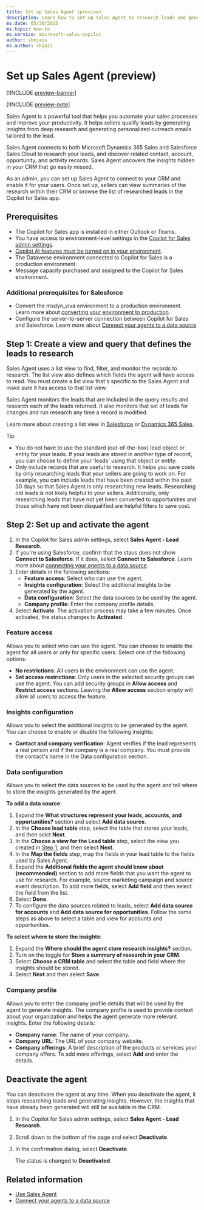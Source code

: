 ```yaml
---
title: Set up Sales Agent (preview)
description: Learn how to set up Sales Agent to research leads and generate insights.
ms.date: 05/30/2025
ms.topic: how-to
ms.service: microsoft-sales-copilot
author: sbmjais
ms.author: shjais
---
```


# Set up Sales Agent (preview)

[!INCLUDE [preview-banner](~/../shared-content/shared/preview-includes/preview-banner.md)]

[!INCLUDE [preview-note](~/../shared-content/shared/preview-includes/preview-note-d365.md)]

Sales Agent is a powerful tool that helps you automate your sales processes and improve your productivity. It helps sellers qualify leads by generating insights from deep research and generating personalized outreach emails tailored to the lead.

Sales Agent connects to both Microsoft Dynamics 365 Sales and Salesforce Sales Cloud to research your leads, and discover related contact, account, opportunity, and activity records. Sales Agent uncovers the insights hidden in your CRM that go easily missed.

As an admin, you can set up Sales Agent to connect to your CRM and enable it for your users. Once set up, sellers can view summaries of the research within their CRM or browse the list of researched leads in the Copilot for Sales app. 

## Prerequisites

- The Copilot for Sales app is installed in either Outlook or Teams.
- You have access to environment-level settings in the [Copilot for Sales admin settings](administrator-settings-for-viva-sales.md).
- [Copilot AI features must be turned on in your environment](suggested-replies.md).
- The Dataverse environment connected to Copilot for Sales is a production environment.
- Message capacity purchased and assigned to the Copilot for Sales environment.

### Additional prerequisites for Salesforce

- Convert the msdyn_viva environment to a production environment. Learn more about [converting your environment to production]().
- Configure the server-to-server connection between Copilot for Sales and Salesforce. Learn more about [Connect your agents to a data source](connect-agent-datasource.md)

## Step 1: Create a view and query that defines the leads to research

Sales Agent uses a list view to find, filter, and monitor the records to research. The list view also defines which fields the agent will have access to read. You must create a list view that's specific to the Sales Agent and make sure it has access to that list view.

Sales Agent monitors the leads that are included in the query results and research each of the leads returned. It also monitors that set of leads for changes and run research any time a record is modified.

Learn more about creating a list view in [Salesforce](https://help.salesforce.com/s/articleView?id=xcloud.customviews_lex.htm&type=5) or [Dynamics 365 Sales](/dynamics365/sales/customize-views?tabs=SE).

> [!TIP]
> - You do not have to use the standard (out-of-the-box) lead object or entity for your leads. If your leads are stored in another type of record, you can choose to define your 'leads' using that object or entity.
> - Only include records that are useful to research. It helps you save costs by only researching leads that your sellers are going to work on. For example, you can include leads that have been created within the past 30 days so that Sales Agent is only researching new leads. Researching old leads is not likely helpful to your sellers. Additionally, only researching leads that have not yet been converted to opportunities and those which have not been disqualified are helpful filters to save cost.

## Step 2: Set up and activate the agent

1. In the Copilot for Sales admin settings, select **Sales Agent - Lead Research**.
1. If you're using Salesforce, confirm that the staus does not show **Connect to Salesforce**. If it does, select **Connect to Salesforce**. Learn more about [connecting your agents to a data source](connect-agent-datasource.md).
1. Enter details in the following sections:
   - **Feature access**: Select who can use the agent.
   - **Insights configuration**: Select the additional insights to be generated by the agent.
   - **Data configuration**: Select the data sources to be used by the agent.
   - **Company profile**: Enter the company profile details.
1. Select **Activate**. The activation process may take a few minutes. Once activated, the status changes to **Activated**.

### Feature access

Allows you to select who can use the agent. You can choose to enable the agent for all users or only for specific users. Select one of the following options:
- **No restrictions**: All users in the environment can use the agent.
- **Set access restrictions**: Only users in the selected security groups can use the agent. You can add security groups in **Allow access** and **Restrict access** sections. Leaving the **Allow access** section empty will allow all users to access the feature.

### Insights configuration

Allows you to select the additional insights to be generated by the agent. You can choose to enable or disable the following insights:
- **Contact and company verification**: Agent verifies if the lead represents a real person and if the company is a real company. You must provide the contact's name in the Data configuration section.

### Data configuration

Allows you to select the data sources to be used by the agent and tell where to store the insights generated by the agent.

**To add a data source**:

1. Expand the **What structures represent your leads, accounts, and opportunities?** section and select **Add data source**.
1. In the **Choose lead table** step, select the table that stores your leads, and then selct **Next**.
1. In the **Choose a view for the Lead table** step, select the view you created in [Step 1](#step-1-create-a-view-and-query-that-defines-the-leads-to-research), and then select **Next**.
1. In the **Map the fields** step, map the fields in your lead table to the fields used by Sales Agent.
1. Expand the **Additional fields the agent should know about (recommended)** section to add more fields that you want the agent to use for research. For example, source marketing campaign and source event description. To add more fields, select **Add field** and then select the field from the list.
1. Select **Done**.
1. To configure the data sources related to leads, select **Add data source for accounts** and **Add data source for opportunities**. Follow the same steps as above to select a table and view for accounts and opportunities.

**To select where to store the insights**:

1. Expand the **Where should the agent store research insights?** section.
1. Turn on the toggle for **Store a summary of research in your CRM**.
1. Select **Choose a CRM table** and select the table and field where the insights should be stored. 
1. Select **Next** and then select **Save**.

### Company profile

Allows you to enter the company profile details that will be used by the agent to generate insights. The company profile is used to provide context about your organization and helps the agent generate more relevant insights. Enter the following details:
- **Company name**: The name of your company.
- **Company URL**: The URL of your company website.
- **Company offerings**: A brief description of the products or services your company offers. To add more offerings, select **Add** and enter the details.

## Deactivate the agent

You can deactivate the agent at any time. When you deactivate the agent, it stops researching leads and generating insights. However, the insights that have already been generated will still be available in the CRM.

1. In the Copilot for Sales admin settings, select **Sales Agent - Lead Research**.
1. Scroll down to the bottom of the page and select **Deactivate**.
1. In the confirmation dialog, select **Deactivate**. 
    
    The status is changed to **Deactivated**.

## Related information

- [Use Sales Agent](use-sales-agent.md)
- [Connect your agents to a data source](connect-agent-datasource.md)